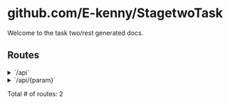 # github.com/E-kenny/StagetwoTask

Welcome to the task two/rest generated docs.

## Routes

<details>
<summary>`/api`</summary>

- [RequestID]()
- [RealIP]()
- [Logger]()
- [Recoverer]()
- **/api**
        - **/**
                - _GET_
                        - [Paginate]()
                        - [Listpersons]()
                - _POST_
                        - [Createperson]()

</details>
<details>
<summary>`/api/{param}`</summary>

- [RequestID]()
- [RealIP]()
- [Logger]()
- [Recoverer]()
- **/api**
        - **/{param}**
                - [PersonCtx]()
                - **/**
                        - _PUT_
                                - [Updateperson]()
                        - _DELETE_
                                - [Deleteperson]()
                        - _GET_
                                - [Getperson]()

</details>

Total # of routes: 2

